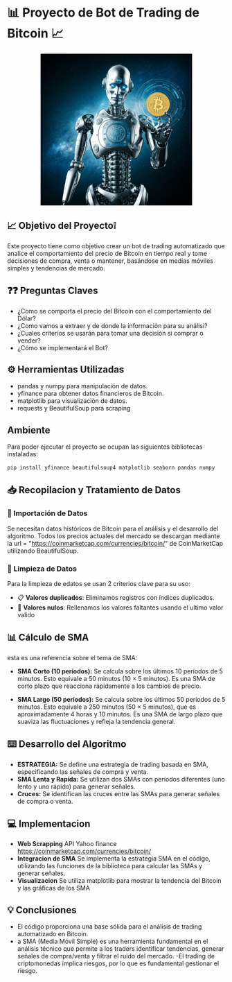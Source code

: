 # 📊 Proyecto de Bot de Trading de Bitcoin	📈

<p align="center">
  <img src="Imagenes/bot_trading1.jpeg" alt="Bot_Trading" width="350">
</p>


## 📈 Objetivo del Proyecto❕ 
Este proyecto tiene como objetivo crear un bot de trading
automatizado que analice el comportamiento del precio de
Bitcoin en tiempo real y tome decisiones de compra, venta o
mantener, basándose en medias móviles simples y
tendencias de mercado.

## ❓❓ Preguntas Claves
- ¿Como se comporta el precio del Bitcoin con el comportamiento del Dólar?
- ¿Como vamos a extraer y de donde la información para su análisi?
- ¿Cuales criterios se usarán para tomar una decisión si comprar o vender?
- ¿Cómo se implementará el Bot?

## ⚙️ Herramientas Utilizadas 
- pandas y numpy para manipulación de datos.
- yfinance para obtener datos financieros de Bitcoin.
- matplotlib para visualización de datos.
- requests y BeautifulSoup para scraping

## Ambiente
Para poder ejecutar el proyecto se ocupan las siguientes bibliotecas instaladas:
```bash
pip install yfinance beautifulsoup4 matplotlib seaborn pandas numpy
```
## 📥 Recopilacion y Tratamiento de Datos
### 📂 Importación de Datos
Se necesitan datos históricos de Bitcoin para el análisis y el desarrollo del algoritmo.
Todos los precios actuales del mercado se descargan mediante la url = "https://coinmarketcap.com/currencies/bitcoin/" de CoinMarketCap utilizando BeautifulSoup.

### 🧹 Limpieza de Datos
Para la limpieza de edatos se usan 2 criterios clave para su uso:
- 📋 **Valores duplicados**: Eliminamos registros con índices duplicados.
- 🧽 **Valores nulos**: Rellenamos los valores faltantes usando el ultimo valor valido

## 📊 Cálculo de SMA
esta es una referencia sobre el tema de SMA:
- **SMA Corto (10 períodos):**
Se calcula sobre los últimos 10 períodos de 5 minutos.
Esto equivale a 50 minutos (10 × 5 minutos).
Es una SMA de corto plazo que reacciona rápidamente a los cambios de precio.

- **SMA Largo (50 períodos):**
Se calcula sobre los últimos 50 períodos de 5 minutos.
Esto equivale a 250 minutos (50 × 5 minutos), que es aproximadamente 4 horas y 10 minutos.
Es una SMA de largo plazo que suaviza las fluctuaciones y refleja la tendencia general.

## ⌨️ Desarrollo del Algoritmo
- **ESTRATEGIA:** Se define una estrategia de trading basada en SMA, especificando las señales de compra y venta.
- **SMA Lenta y Rapida:** Se utilizan dos SMAs con períodos diferentes (uno lento y uno rápido) para generar señales.
- **Cruces:** Se identifican las cruces entre las SMAs para generar señales de compra o venta.

## 💻 Implementacion
- **Web Scrapping**
API Yahoo finance
https://coinmarketcap.com/currencies/bitcoin/
- **Integracion de SMA**
Se implementa la estrategia SMA en el código, utilizando las funciones de la biblioteca para calcular las SMAs y generar señales.
- **Visualizacion**
Se utiliza matplotlib para mostrar la tendencia del Bitcoin y las gráficas de los SMA

## 💡 Conclusiones
- El código proporciona una base sólida para el análisis de trading automatizado en Bitcoin.
- a SMA (Media Móvil Simple) es una herramienta fundamental en el análisis técnico que permite a los traders identificar tendencias, generar señales de compra/venta y filtrar el ruido del mercado.
-El trading de criptomonedas implica riesgos, por lo que es fundamental gestionar el riesgo.

